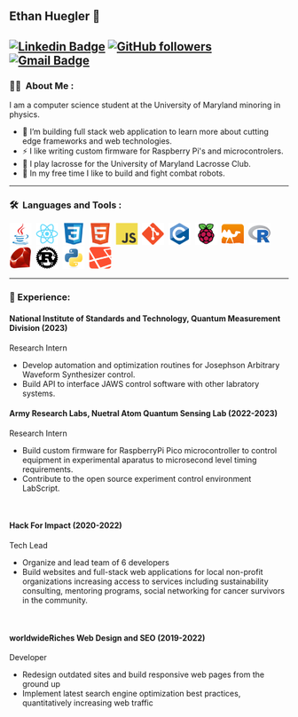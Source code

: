 ## Ethan Huegler 👋  
[![Linkedin Badge](https://img.shields.io/badge/-Ethan%20Huegler-blue?style=flat-square&logo=Linkedin&logoColor=white&link=https://www.linkedin.com/in/ethan-huegler//)](https://www.linkedin.com/in/ethan-huegler/) 
[![GitHub followers](https://img.shields.io/github/followers/ehuegler?label=Follow&style=social)](https://github.com/ehuegler/?tab=follow)
[![Gmail Badge](https://img.shields.io/badge/-ehuegler@terpmail.umd.edu-c14438?style=flat-square&logo=Gmail&logoColor=white&link=mailto:ehuegler@terpmail.umd.edu)](mailto:ehuegler@terpmail.umd.edu)
---

### :man_technologist: &nbsp;About Me :

I am a computer science student at the University of Maryland minoring in physics.

- 🔭 I’m building full stack web application to learn more about cutting edge frameworks and web technologies.
- ⚡ I like writing custom firmware for Raspberry Pi's and microcontrolers.
- 🥍 I play lacrosse for the University of Maryland Lacrosse Club.
- 🤖 In my free time I like to build and fight combat robots.

---

### 🛠 &nbsp;Languages and Tools :

<p>
<img src="https://github.com/devicons/devicon/blob/master/icons/java/java-original.svg" title="Java" alt="Java" width="40" height="40"/>&nbsp;
<img src="https://github.com/devicons/devicon/blob/master/icons/react/react-original.svg" title="React" alt="React" width="40" height="40"/>&nbsp;
<img src="https://github.com/devicons/devicon/blob/master/icons/css3/css3-original.svg"  title="CSS3" alt="CSS" width="40" height="40"/>&nbsp;
<img src="https://github.com/devicons/devicon/blob/master/icons/html5/html5-original.svg" title="HTML5" alt="HTML" width="40" height="40"/>&nbsp;
<img src="https://github.com/devicons/devicon/blob/master/icons/javascript/javascript-original.svg" title="JavaScript" alt="JavaScript" width="40" height="40"/>&nbsp;
<img src="https://github.com/devicons/devicon/blob/master/icons/git/git-original.svg" title="Git" **alt="Git" width="40" height="40"/>&nbsp;
<img src="https://github.com/devicons/devicon/blob/master/icons/c/c-original.svg" title="C" **alt="C" width="40" height="40"/>&nbsp;
<img src="https://github.com/devicons/devicon/blob/master/icons/raspberrypi/raspberrypi-original.svg" title="RaspberryPi" **alt="RaspberryPi" width="40" height="40"/>&nbsp;
<img src="https://github.com/devicons/devicon/blob/master/icons/ocaml/ocaml-original.svg" title="OCaml" **alt="OCaml" width="40" height="40"/>&nbsp;
<img src="https://github.com/devicons/devicon/blob/master/icons/r/r-original.svg" title="R" **alt="R" width="40" height="40"/>&nbsp;
<img src="https://github.com/devicons/devicon/blob/master/icons/ruby/ruby-original.svg" title="Ruby" **alt="Ruby" width="40" height="40"/>&nbsp;
<img src="https://github.com/devicons/devicon/blob/master/icons/rust/rust-plain.svg" title="Rust" **alt="Rust" width="40" height="40"/>&nbsp;
<img src="https://github.com/devicons/devicon/blob/master/icons/python/python-original.svg" title="Python" **alt="Python" width="40" height="40"/>&nbsp;
<img src="https://github.com/devicons/devicon/blob/master/icons/laravel/laravel-plain.svg" title="C" **alt="C" width="40" height="40"/>&nbsp;
</p>

---

### 📄 Experience:

#### National Institute of Standards and Technology, Quantum Measurement Division (2023)
Research Intern
- Develop automation and optimization routines for Josephson Arbitrary Waveform Synthesizer control.
- Build API to interface JAWS control software with other labratory systems.


#### Army Research Labs, Nuetral Atom Quantum Sensing Lab (2022-2023)
Research Intern
- Build custom firmware for RaspberryPi Pico microcontroller to control equipment in experimental aparatus to microsecond level timing requirements.
- Contribute to the open source experiment control environment LabScript.


&nbsp;  
#### Hack For Impact (2020-2022)
Tech Lead
- Organize and lead team of 6 developers
- Build websites and full-stack web applications for local non-profit organizations
increasing access to services including sustainability consulting, mentoring
programs, social networking for cancer survivors in the community.



&nbsp;  
#### worldwideRiches Web Design and SEO (2019-2022)
Developer
- Redesign outdated sites and build responsive web pages from the ground up
- Implement latest search engine optimization best practices, quantitatively increasing
web traffic


<!--
---

### 🔥 &nbsp; My Stats :
<img width="282" src="https://denvercoder1-github-readme-stats.vercel.app/api/pin/?username=ehuegler&repo=TerpToilets&theme=react&bg_color=273849&title_color=F85D7F&icon_color=F8D866&hide_border=true&show_icons=false" alt="github-readme-streak-stats">
<img width="282" src="https://denvercoder1-github-readme-stats.vercel.app/api/pin/?username=ehuegler&repo=WinMancala&theme=react&bg_color=273849&title_color=F85D7F&icon_color=F8D866&hide_border=true&show_icons=false" alt="github-readme-streak-stats">
<img width="282" src="https://denvercoder1-github-readme-stats.vercel.app/api/pin/?username=ehuegler&repo=LacrosseStatistics&theme=react&bg_color=273849&title_color=F85D7F&icon_color=F8D866&hide_border=true&show_icons=false" alt="github-readme-streak-stats">
<img width="282" src="https://denvercoder1-github-readme-stats.vercel.app/api/pin/?username=ehuegler&repo=LandGrabUMD&theme=react&bg_color=273849&title_color=F85D7F&icon_color=F8D866&hide_border=true&show_icons=false" alt="github-readme-streak-stats">
-->


<!--
[![GitHub Streak](http://github-readme-streak-stats.herokuapp.com?user=ehuegler&theme=dark&background=000000)](https://git.io/streak-stats)

[![Top Langs](https://github-readme-stats.vercel.app/api/top-langs/?username=ehuegler&layout=compact&theme=vision-friendly-dark)](https://github.com/anuraghazra/github-readme-stats)
-->

<!--
**ehuegler/ehuegler** is a ✨ _special_ ✨ repository because its `README.md` (this file) appears on your GitHub profile.

Here are some ideas to get you started:

- 🔭 I’m currently working on ...
- 🌱 I’m currently learning ...
- 👯 I’m looking to collaborate on ...
- 🤔 I’m looking for help with ...
- 💬 Ask me about ...
- 📫 How to reach me: ...
- 😄 Pronouns: ...
- ⚡ Fun fact: ...
-->
